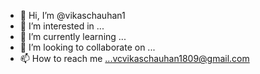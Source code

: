 - 👋 Hi, I’m @vikaschauhan1
- 👀 I’m interested in ...
- 🌱 I’m currently learning ... 
- 💞️ I’m looking to collaborate on ...
- 📫 How to reach me ...vcvikaschauhan1809@gmail.com

<!---
vikaschauhan1/vikaschauhan1 is a ✨ special ✨ repository because its `README.md` (this file) appears on your GitHub profile.
You can click the Preview link to take a look at your changes.
--->
